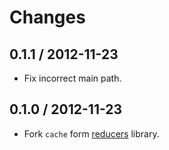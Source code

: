 # Changes

## 0.1.1 / 2012-11-23

  - Fix incorrect main path.

## 0.1.0 / 2012-11-23

  - Fork `cache` form [reducers][] library.

[reducers]:https://github.com/Gozala/reducers
